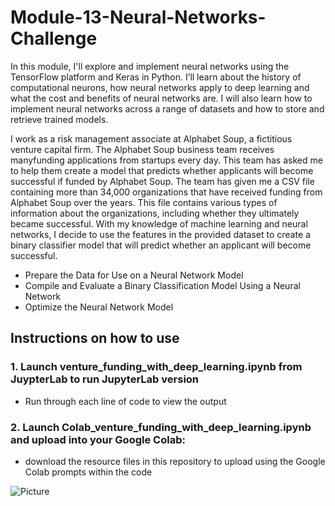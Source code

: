 # Module-13-Neural-Networks-Challenge

In this module, I'll explore and implement neural networks using the TensorFlow platform and Keras in Python. I’ll learn about the history of computational neurons, how neural networks apply to deep learning and what the cost and benefits of neural networks are. I will also learn how to implement neural networks across a range of datasets and how to store and retrieve trained models.

I work as a risk management associate at Alphabet Soup, a fictitious venture capital firm. The Alphabet Soup business team receives manyfunding applications from startups every day. This team has asked me to help them create a model that predicts whether applicants will become successful if funded by Alphabet Soup.
The team has given me a CSV file containing more than 34,000 organizations that have received funding from Alphabet Soup over the years. This file contains various types of information about the organizations, including whether they ultimately became successful. With my knowledge of machine learning and neural networks, I decide to use the features in the provided dataset to create a binary classifier model that will predict whether an applicant will become successful.

* Prepare the Data for Use on a Neural Network Model
* Compile and Evaluate a Binary Classification Model Using a Neural Network
* Optimize the Neural Network Model

## Instructions on how to use 

### 1. Launch venture_funding_with_deep_learning.ipynb from JuypterLab to run JupyterLab version
* Run through each line of code to view the output
### 2. Launch Colab_venture_funding_with_deep_learning.ipynb and upload into your Google Colab:
* download the resource files in this repository to upload using the Google Colab prompts within the code

 
![Picture](https://www.columbia.edu/content/themes/custom/columbia/assets/img/cu-header.svg)


